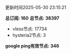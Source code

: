 更新时间2025-05-30 23:15:21

**总订阅: 160**
**总节点: 38397**
- vless节点: 17734
- hysteria2节点: 3

**google ping有效节点: 346**
